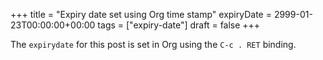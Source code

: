 +++
title = "Expiry date set using Org time stamp"
expiryDate = 2999-01-23T00:00:00+00:00
tags = ["expiry-date"]
draft = false
+++

The `expirydate` for this post is set in Org using the `C-c . RET`
binding.
